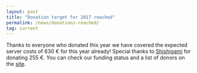 ```yaml
---
layout: post
title: "Donation target for 2017 reached"
permalink: /news/donations-reached/
tag: current
---
```


Thanks to everyone who donated this year we have covered the expected server costs of 630 € for this year already! Special thanks to [Shishigami](/players/Shishigami/) for donating 255 €. You can check our funding status and a list of donors on the [site](/funding/).

